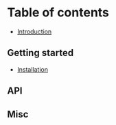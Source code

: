# Table of contents

- [Introduction](introduction.md)

## Getting started

- [Installation](getting-started/installation.md)

## API

## Misc
